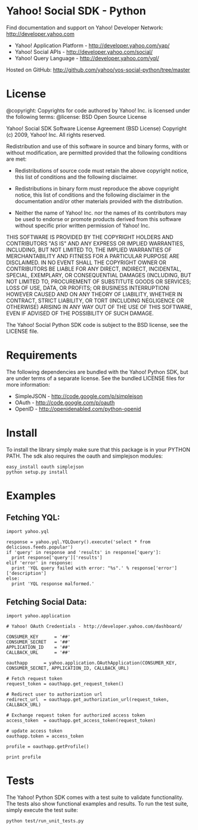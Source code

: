 Yahoo! Social SDK - Python
==========================

Find documentation and support on Yahoo! Developer Network: http://developer.yahoo.com

 * Yahoo! Application Platform - http://developer.yahoo.com/yap/
 * Yahoo! Social APIs - http://developer.yahoo.com/social/
 * Yahoo! Query Language - http://developer.yahoo.com/yql/

Hosted on GitHub: http://github.com/yahoo/yos-social-python/tree/master

License
=======

@copyright: Copyrights for code authored by Yahoo! Inc. is licensed under the following terms:
@license:   BSD Open Source License

Yahoo! Social SDK
Software License Agreement (BSD License)
Copyright (c) 2009, Yahoo! Inc.
All rights reserved.

Redistribution and use of this software in source and binary forms, with
or without modification, are permitted provided that the following
conditions are met:

* Redistributions of source code must retain the above
  copyright notice, this list of conditions and the
  following disclaimer.

* Redistributions in binary form must reproduce the above
  copyright notice, this list of conditions and the
  following disclaimer in the documentation and/or other
  materials provided with the distribution.

* Neither the name of Yahoo! Inc. nor the names of its
  contributors may be used to endorse or promote products
  derived from this software without specific prior
  written permission of Yahoo! Inc.

THIS SOFTWARE IS PROVIDED BY THE COPYRIGHT HOLDERS AND CONTRIBUTORS "AS IS"
AND ANY EXPRESS OR IMPLIED WARRANTIES, INCLUDING, BUT NOT LIMITED TO, THE
IMPLIED WARRANTIES OF MERCHANTABILITY AND FITNESS FOR A PARTICULAR PURPOSE ARE
DISCLAIMED. IN NO EVENT SHALL THE COPYRIGHT OWNER OR CONTRIBUTORS BE LIABLE
FOR ANY DIRECT, INDIRECT, INCIDENTAL, SPECIAL, EXEMPLARY, OR CONSEQUENTIAL
DAMAGES (INCLUDING, BUT NOT LIMITED TO, PROCUREMENT OF SUBSTITUTE GOODS OR
SERVICES; LOSS OF USE, DATA, OR PROFITS; OR BUSINESS INTERRUPTION) HOWEVER
CAUSED AND ON ANY THEORY OF LIABILITY, WHETHER IN CONTRACT, STRICT LIABILITY,
OR TORT (INCLUDING NEGLIGENCE OR OTHERWISE) ARISING IN ANY WAY OUT OF THE USE
OF THIS SOFTWARE, EVEN IF ADVISED OF THE POSSIBILITY OF SUCH DAMAGE.


The Yahoo! Social Python SDK code is subject to the BSD license, see the LICENSE file.


Requirements
============

The following dependencies are bundled with the Yahoo! Python SDK, but are under
terms of a separate license. See the bundled LICENSE files for more information:

 * SimpleJSON - http://code.google.com/p/simplejson
 * OAuth - http://code.google.com/p/oauth
 * OpenID - http://openidenabled.com/python-openid


Install
=======

To install the library simply make sure that this package is in your PYTHON PATH.
The sdk also requires the oauth and simplejson modules:

    easy_install oauth simplejson
    python setup.py install


Examples
========

## Fetching YQL:

    import yahoo.yql

    response = yahoo.yql.YQLQuery().execute('select * from delicious.feeds.popular')
    if 'query' in response and 'results' in response['query']:
      print response['query']['results']
    elif 'error' in response:
      print 'YQL query failed with error: "%s".' % response['error']['description']
    else:
      print 'YQL response malformed.'


## Fetching Social Data:

    import yahoo.application

    # Yahoo! OAuth Credentials - http://developer.yahoo.com/dashboard/

    CONSUMER_KEY      = '##'
    CONSUMER_SECRET   = '##'
    APPLICATION_ID    = '##'
    CALLBACK_URL      = '##'

    oauthapp      = yahoo.application.OAuthApplication(CONSUMER_KEY, CONSUMER_SECRET, APPLICATION_ID, CALLBACK_URL)

    # Fetch request token
    request_token = oauthapp.get_request_token()

    # Redirect user to authorization url
    redirect_url  = oauthapp.get_authorization_url(request_token, CALLBACK_URL)

    # Exchange request token for authorized access token
    access_token  = oauthapp.get_access_token(request_token)

    # update access token
    oauthapp.token = access_token

    profile = oauthapp.getProfile()

    print profile


Tests
=====

The Yahoo! Python SDK comes with a test suite to validate functionality. The tests also
show functional examples and results. To run the test suite, simply execute the test suite:

    python test/run_unit_tests.py

